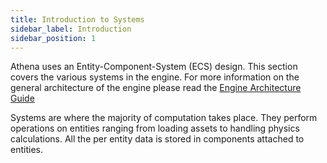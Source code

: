 ```yaml
---
title: Introduction to Systems
sidebar_label: Introduction
sidebar_position: 1
---
```


Athena uses an Entity-Component-System (ECS) design. This section covers the various systems in the engine. For more information on the general architecture of the engine please read the [Engine Architecture Guide](../architecture)

Systems are where the majority of computation takes place. They perform operations on entities ranging from loading assets to handling physics calculations. All the per entity data is stored in components attached to entities.